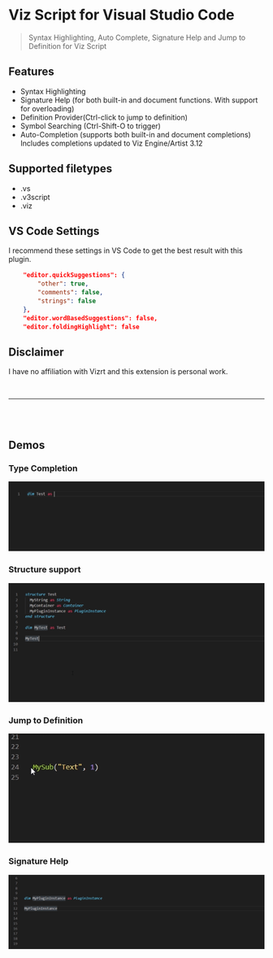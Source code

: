 # Viz Script for Visual Studio Code

> Syntax Highlighting, Auto Complete, Signature Help and Jump to Definition for Viz Script

## Features
* Syntax Highlighting
* Signature Help (for both built-in and document functions. With support for overloading)
* Definition Provider(Ctrl-click to jump to definition)
* Symbol Searching (Ctrl-Shift-O to trigger)
* Auto-Completion (supports both built-in and document completions)
	Includes completions updated to Viz Engine/Artist 3.12


## Supported filetypes
* .vs 
* .v3script 
* .viz


## VS Code Settings
I recommend these settings in VS Code to get the best result with this plugin.

```json
	"editor.quickSuggestions": {
        "other": true,
        "comments": false,
        "strings": false
    },
    "editor.wordBasedSuggestions": false,
    "editor.foldingHighlight": false
```


## Disclaimer
I have no affiliation with Vizrt and this extension is personal work. 

<br>

---

<br>
<br>

## Demos

### Type Completion
![Structure support demo](images/TypeCompletion.gif)

### Structure support
![Structure support demo](images/StructureSupport.gif)

### Jump to Definition
![Jump to Definition demo](images/JumpToDefinition.gif)

### Signature Help
![Signature Help demo](images/SignatureHelp.gif)
